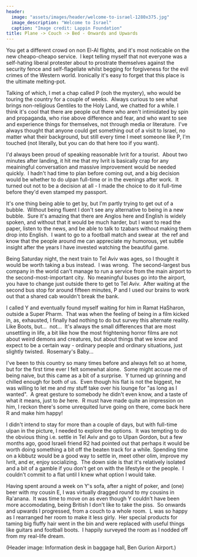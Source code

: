 ```yaml
---
header:
  image: "assets/images/header/welcome-to-israel-1280x375.jpg"
  image_description: "Welcome to Israel"
  caption: "Image credit: Lappin Foundation"
title: Plane -> Couch -> Bed - Onwards and Upwards
---
```

You get a different crowd on non El-Al flights, and it's most noticable
on the new cheapo-cheapo service.  I kept telling myself that not
everyone was a self-hating liberal protester about to prostrate
themselves against the security fence and self-flagellate whilst begging
for forgiveness for the evil crimes of the Western world. Ironically
it's easy to forget that this place is the ultimate melting-pot.

Talking of which, I met a chap called P (ooh the mystery), who would be
touring the country for a couple of weeks.  Always curious to see what
brings non-religious Gentiles to the Holy Land, we chatted for a while.
I think it's cool that there are people out there who aren't intimidated
by spin and propaganda, who rise above difference and fear, and who want
to see and experience things for themselves, not through media or
literature.  I've always thought that anyone could get something out of
a visit to Israel, no matter what their background, but still every time
I meet someone like P, I'm touched (not literally, but you can do that
here too if you want).

I'd always been proud of speaking reasonable Ivrit for a tourist.  About
two minutes after landing, it hit me that my Ivrit is basically crap for
any meainingful conversation and massive improvement would be needed
quickly.  I hadn't had time to plan before coming out, and a big
decision would be whether to do ulpan full-time or in the evenings after
work.  It turned out not to be a decision at all - I made the choice to
do it full-time before they'd even stamped my passport.

It's one thing being able to get by, but I'm partly trying to get out of
a bubble.  Without being fluent I don't see any alternative to being in
a new bubble.  Sure it's amazing that there are Anglos here and English
is widely spoken, and without that it would be much harder, but I want
to read the paper, listen to the news, and be able to talk to tzabars
without making them drop into English.  I want to go to a football match
and swear at  the ref and know that the people around me can appreciate
my humorous, yet subtle insight after the years I have invested watching
the beautiful game.

Being Saturday night, the next train to Tel Aviv was ages, so I thought
it would be worth taking a bus instead.  I was wrong.  The
second-largest bus company in the world can't manage to run a service
from the main airport to the second-most-important city.  No meaningful
buses go into the airport, you have to change just outside there to get
to Tel Aviv.  After waiting at the second bus stop for around fifteen
minutes, P and I used our brains to work out that a shared cab wouldn't
break the bank.

I called Y and eventually found myself waiting for him in Ramat
HaSharon, outside a Super Pharm.  That was when the feeling of being in
a film kicked in, as, exhausted, I finally had nothing to do but survey
this alternate reality.  Like Boots, but...  not...  It's always the
small differences that are most unsettling in life, a bit like how the
most frightening horror films are not about weird demons and creatures,
but about things that we know and expect to be a certain way - ordinary
people and ordinary situations, just slightly twisted.  Rosemary's
Baby...

I've been to this country so many times before and always felt so at
home, but for the first time ever I felt somewhat alone.  Some might
accuse me of being naive, but this came as a bit of a surprise.  Y
turned up grinning and chilled enough for both of us.  Even though his
flat is not the biggest, he was willing to let me and my stuff take over
his lounge for "as long as I wanted".  A great gesture to somebody he
didn't even know, and a taste of what it means, just to _be_ here.  R
must have made quite an impression on him, I reckon there's some
unrequited lurve going on there, come back here R and make him happy!

I didn't intend to stay for more than a couple of days, but with
full-time ulpan in the picture, I needed to explore the options.  It was
tempting to do the obvious thing i.e. settle in Tel Aviv and go to Ulpan
Gordon, but a few months ago, good Israeli friend R2 had pointed out
that perhaps it would be worth doing something a bit off the beaten
track for a while. Spending time on a kibbutz would be a good way to
settle in, meet other olim, improve my Ivrit, and er, enjoy
socializing.  The down side is that it's relatively isolated and a bit
of a gamble if you don't get on with the lifestyle or the people.  I
couldn't commit to a flat until I knew what option I would take.

Having spent around a week on Y's sofa, after a night of poker, and
(one) beer with my cousin E, I was virtually dragged round to my cousins
in Ra'anana.  It was time to move on as even though Y couldn't have been
more accomodating, being British I don't like to take the piss.  So
onwards and upwards I progressed, from a couch to a whole room.  L was
so happy as I rearranged her room to make it less girly.  Her special
products for taming big fluffy hair went in the bin and were replaced
with useful things like guitars and football boots.  I happily surveyed
the room as I nodded off from my real-life dream.

(Header image: Information desk in baggage hall, Ben Gurion Airport.)
